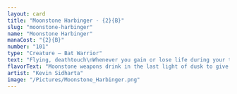 ```yaml
---
layout: card
title: "Moonstone Harbinger - {2}{B}"
slug: "moonstone-harbinger"
name: "Moonstone Harbinger"
manaCost: "{2}{B}"
number: "101"
type: "Creature — Bat Warrior"
text: "Flying, deathtouch\nWhenever you gain or lose life during your turn, Bats you control get +1/+0 and gain deathtouch until end of turn. This ability triggers only once each turn."
flavorText: "Moonstone weapons drink in the last light of dusk to give their wielders an edge in combat."
artist: "Kevin Sidharta"
image: "/Pictures/Moonstone_Harbinger.png"
---
```


